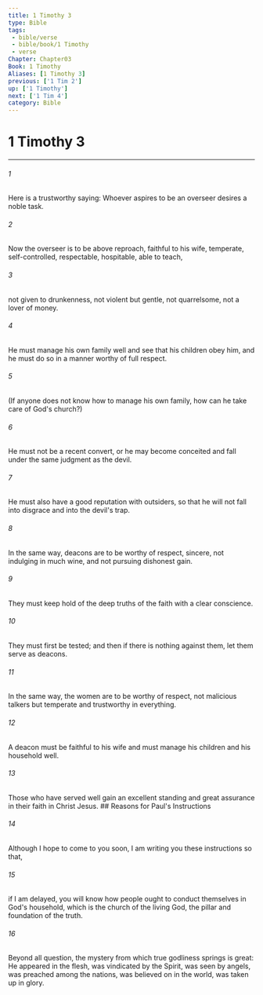 ```yaml
---
title: 1 Timothy 3
type: Bible
tags:
 - bible/verse
 - bible/book/1 Timothy
 - verse
Chapter: Chapter03
Book: 1 Timothy
Aliases: [1 Timothy 3]
previous: ['1 Tim 2']
up: ['1 Timothy']
next: ['1 Tim 4']
category: Bible
---
```

# 1 Timothy 3

***


###### 1 
Here is a trustworthy saying: Whoever aspires to be an overseer desires a noble task. 

###### 2 
Now the overseer is to be above reproach, faithful to his wife, temperate, self-controlled, respectable, hospitable, able to teach, 

###### 3 
not given to drunkenness, not violent but gentle, not quarrelsome, not a lover of money. 

###### 4 
He must manage his own family well and see that his children obey him, and he must do so in a manner worthy of full respect. 

###### 5 
(If anyone does not know how to manage his own family, how can he take care of God's church?) 

###### 6 
He must not be a recent convert, or he may become conceited and fall under the same judgment as the devil. 

###### 7 
He must also have a good reputation with outsiders, so that he will not fall into disgrace and into the devil's trap. 

###### 8 
In the same way, deacons are to be worthy of respect, sincere, not indulging in much wine, and not pursuing dishonest gain. 

###### 9 
They must keep hold of the deep truths of the faith with a clear conscience. 

###### 10 
They must first be tested; and then if there is nothing against them, let them serve as deacons. 

###### 11 
In the same way, the women are to be worthy of respect, not malicious talkers but temperate and trustworthy in everything. 

###### 12 
A deacon must be faithful to his wife and must manage his children and his household well. 

###### 13 
Those who have served well gain an excellent standing and great assurance in their faith in Christ Jesus. ## Reasons for Paul's Instructions 

###### 14 
Although I hope to come to you soon, I am writing you these instructions so that, 

###### 15 
if I am delayed, you will know how people ought to conduct themselves in God's household, which is the church of the living God, the pillar and foundation of the truth. 

###### 16 
Beyond all question, the mystery from which true godliness springs is great: He appeared in the flesh, was vindicated by the Spirit, was seen by angels, was preached among the nations, was believed on in the world, was taken up in glory. 
